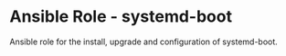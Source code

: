 # Ansible Role - systemd-boot

Ansible role for the install, upgrade and configuration of systemd-boot.
